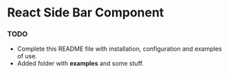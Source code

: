 
# React Side Bar Component

### TODO
  - Complete this README file with installation, configuration and examples of use.
  - Added folder with **examples** and some stuff.